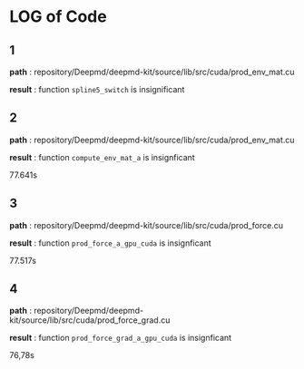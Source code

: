 # LOG of Code

## 1
**path** : repository/Deepmd/deepmd-kit/source/lib/src/cuda/prod_env_mat.cu

**result** : function `spline5_switch` is insignificant

## 2
**path** : repository/Deepmd/deepmd-kit/source/lib/src/cuda/prod_env_mat.cu

**result** : function `compute_env_mat_a` is insignficant

77.641s

## 3
**path** : repository/Deepmd/deepmd-kit/source/lib/src/cuda/prod_force.cu

**result** : function `prod_force_a_gpu_cuda` is insignficant

77.517s

## 4
**path** : repository/Deepmd/deepmd-kit/source/lib/src/cuda/prod_force_grad.cu

**result** : function `prod_force_grad_a_gpu_cuda` is insignficant

76,78s